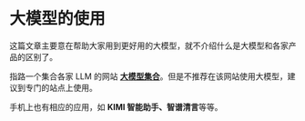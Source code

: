# 大模型的使用

这篇文章主要意在帮助大家用到更好用的大模型，就不介绍什么是大模型和各家产品的区别了。

指路一个集合各家 LLM 的网站 [**大模型集合**](https://open.ai-moshu.cc/?type=1\&token=g7N6E6a2N1qx2RJdKWhJdjba4FkTLpIw@PtQRlZdnYdtHxkb2bH6HdeTxgxCFS4kA\&bd_vid=10441326490748249334#/preset)。但是不推荐在该网站使用大模型，建议到专门的站点上使用。

手机上也有相应的应用，如 **KIMI 智能助手、智谱清言**等等。

